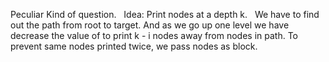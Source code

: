 Peculiar Kind of question.
​
​
Idea: Print nodes at a depth k.
​
​
We have to find out the path from root to target. And as we go up one level we have decrease the value of to print k - i nodes away from nodes in path. To prevent same nodes printed twice, we pass nodes as block.